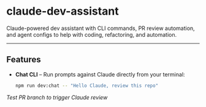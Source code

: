 # claude-dev-assistant

Claude-powered dev assistant with CLI commands, PR review automation, and agent configs to help with coding, refactoring, and automation.

---

## Features

- **Chat CLI** – Run prompts against Claude directly from your terminal:
  ```bash
  npm run dev:chat -- "Hello Claude, review this repo"
_Test PR branch to trigger Claude review_
